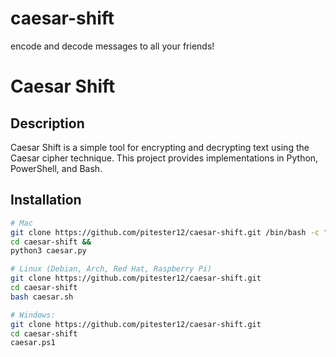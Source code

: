 # caesar-shift
encode and decode messages to all your friends!
# Caesar Shift

## Description

Caesar Shift is a simple tool for encrypting and decrypting text using the Caesar cipher technique. This project provides implementations in Python, PowerShell, and Bash.

## Installation

```bash
# Mac
git clone https://github.com/pitester12/caesar-shift.git /bin/bash -c "$(curl -fsSL https://raw.githubusercontent.com/Homebrew/install/HEAD/install.sh)" && brew install python
cd caesar-shift && 
python3 caesar.py

# Linux (Debian, Arch, Red Hat, Raspberry Pi)
git clone https://github.com/pitester12/caesar-shift.git
cd caesar-shift
bash caesar.sh

# Windows:
git clone https://github.com/pitester12/caesar-shift.git
cd caesar-shift
caesar.ps1
